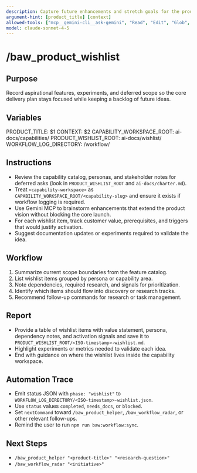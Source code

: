```yaml
---
description: Capture future enhancements and stretch goals for the product
argument-hint: [product_title] [context]
allowed-tools: ["mcp__gemini-cli__ask-gemini", "Read", "Edit", "Glob", "Grep", "MultiEdit", "Bash"]
model: claude-sonnet-4-5
---
```


# /baw_product_wishlist

## Purpose
Record aspirational features, experiments, and deferred scope so the core delivery plan stays focused while keeping a backlog of future ideas.

## Variables
PRODUCT_TITLE: $1
CONTEXT: $2
CAPABILITY_WORKSPACE_ROOT: ai-docs/capabilities/
PRODUCT_WISHLIST_ROOT: ai-docs/wishlist/
WORKFLOW_LOG_DIRECTORY: <capability-workspace>/workflow/

## Instructions
- Review the capability catalog, personas, and stakeholder notes for deferred asks (look in `PRODUCT_WISHLIST_ROOT` and `ai-docs/charter.md`).
- Treat `<capability-workspace>` as `CAPABILITY_WORKSPACE_ROOT/<capability-slug>` and ensure it exists if workflow logging is required.
- Use Gemini MCP to brainstorm enhancements that extend the product vision without blocking the core launch.
- For each wishlist item, track customer value, prerequisites, and triggers that would justify activation.
- Suggest documentation updates or experiments required to validate the idea.

## Workflow
1. Summarize current scope boundaries from the feature catalog.
2. List wishlist items grouped by persona or capability area.
3. Note dependencies, required research, and signals for prioritization.
4. Identify which items should flow into discovery or research tracks.
5. Recommend follow-up commands for research or task management.

## Report
- Provide a table of wishlist items with value statement, persona, dependency notes, and activation signals and save it to
  `PRODUCT_WISHLIST_ROOT/<ISO-timestamp>-wishlist.md`.
- Highlight experiments or metrics needed to validate each idea.
- End with guidance on where the wishlist lives inside the capability workspace.

## Automation Trace
- Emit status JSON with `phase: "wishlist"` to `WORKFLOW_LOG_DIRECTORY/<ISO-timestamp>-wishlist.json`.
- Use `status` values `completed`, `needs_docs`, or `blocked`.
- Set `nextCommand` toward `/baw_product_helper`, `/baw_workflow_radar`, or other relevant follow-ups.
- Remind the user to run `npm run baw:workflow:sync`.

## Next Steps
- `/baw_product_helper "<product-title>" "<research-question>"`
- `/baw_workflow_radar "<initiative>"`
